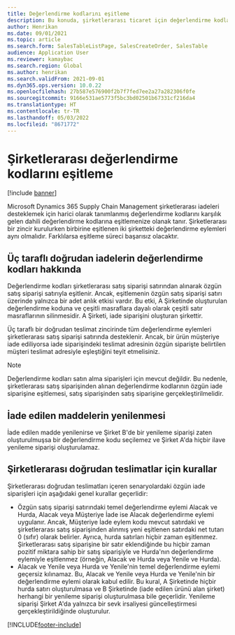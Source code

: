 ```yaml
---
title: Değerlendirme kodlarını eşitleme
description: Bu konuda, şirketlerarası ticaret için değerlendirme kodlarının eşitlenmesi açıklanmaktadır
author: Henrikan
ms.date: 09/01/2021
ms.topic: article
ms.search.form: SalesTableListPage, SalesCreateOrder, SalesTable
audience: Application User
ms.reviewer: kamaybac
ms.search.region: Global
ms.author: henrikan
ms.search.validFrom: 2021-09-01
ms.dyn365.ops.version: 10.0.22
ms.openlocfilehash: 27b587e576900f2b7f7fed7ee2a27a282306f0fe
ms.sourcegitcommit: 9166e531ae5773f5bc3bd02501b67331cf216da4
ms.translationtype: HT
ms.contentlocale: tr-TR
ms.lasthandoff: 05/03/2022
ms.locfileid: "8671772"
---
```

# <a name="synchronize-intercompany-disposition-codes"></a>Şirketlerarası değerlendirme kodlarını eşitleme

[!include [banner](../../includes/banner.md)]

Microsoft Dynamics 365 Supply Chain Management şirketlerarası iadeleri desteklemek için harici olarak tanımlanmış değerlendirme kodlarını karşılık gelen dahili değerlendirme kodlarına eşitlemenize olanak tanır. Şirketlerarası bir zincir kurulurken birbirine eşitlenen iki şirketteki değerlendirme eylemleri aynı olmalıdır. Farklılarsa eşitleme süreci başarısız olacaktır.

## <a name="about-disposition-codes-for-three-legged-direct-returns"></a>Üç taraflı doğrudan iadelerin değerlendirme kodları hakkında

Değerlendirme kodları şirketlerarası satış siparişi satırından alınarak özgün satış siparişi satırıyla eşitlenir. Ancak, eşitlemenin özgün satış siparişi satırı üzerinde yalnızca bir adet anlık etkisi vardır. Bu etki, A Şirketinde oluşturulan değerlendirme koduna ve çeşitli masraflara dayalı olarak çeşitli satır masraflarının silinmesidir. A Şirketi, iade siparişini oluşturan şirkettir.

Üç taraflı bir doğrudan teslimat zincirinde tüm değerlendirme eylemleri şirketlerarası satış siparişi satırında desteklenir. Ancak, bir ürün müşteriye iade ediliyorsa iade siparişindeki teslimat adresinin özgün siparişte belirtilen müşteri teslimat adresiyle eşleştiğini teyit etmelisiniz.

> [!NOTE]
> Değerlendirme kodları satın alma siparişleri için mevcut değildir. Bu nedenle, şirketlerarası satış siparişinden alınan değerlendirme kodlarının özgün iade siparişine eşitlemesi, satış siparişinden satış siparişine gerçekleştirilmelidir.

## <a name="replacing-returned-items"></a>İade edilen maddelerin yenilenmesi

İade edilen madde yenilenirse ve Şirket B'de bir yenileme siparişi zaten oluşturulmuşsa bir değerlendirme kodu seçilemez ve Şirket A'da hiçbir ilave yenileme siparişi oluşturulamaz.

## <a name="rules-for-intercompany-direct-deliveries"></a>Şirketlerarası doğrudan teslimatlar için kurallar

Şirketlerarası doğrudan teslimatları içeren senaryolardaki özgün iade siparişleri için aşağıdaki genel kurallar geçerlidir:

- Özgün satış siparişi satırındaki temel değerlendirme eylemi Alacak ve Hurda, Alacak veya Müşteriye İade ise Alacak değerlendirme eylemi uygulanır. Ancak, Müşteriye İade eylem kodu mevcut satırdaki ve şirketlerarası satış siparişinden alınmış yeni eşitlenen satırdaki net tutarı 0 (sıfır) olarak belirler. Ayrıca, hurda satırları hiçbir zaman eşitlenmez. Şirketlerarası satış siparişine bir satır eklendiğinde bu hiçbir zaman pozitif miktara sahip bir satış siparişiyle ve Hurda'nın değerlendirme eylemiyle eşitlenmez (örneğin, Alacak ve Hurda veya Yenile ve Hurda).
- Alacak ve Yenile veya Hurda ve Yenile'nin temel değerlendirme eylemi geçersiz kılınamaz. Bu, Alacak ve Yenile veya Hurda ve Yenile'nin bir değerlendirme eylemi olarak kabul edilir. Bu kural, A Şirketinde hiçbir hurda satırı oluşturulmasa ve B Şirketinde (iade edilen ürünü alan şirket) herhangi bir yenileme siparişi oluşturulmasa bile geçerlidir. Yenileme siparişi Şirket A'da yalnızca bir sevk irsaliyesi güncelleştirmesi gerçekleştirildiğinde oluşturulur.

[!INCLUDE[footer-include](../../includes/footer-banner.md)]
